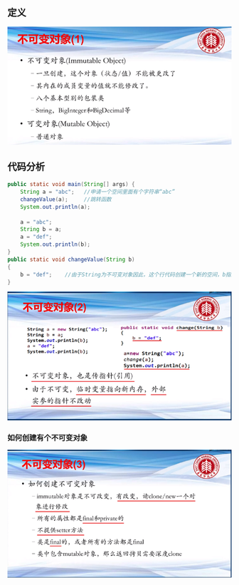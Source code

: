 ## 定义

![1551435872946](..\0.image\1551435872946.png)



## 代码分析

```java
public static void main(String[] args) {
	String a = "abc";   //申请一个空间里面有个字符串“abc”
	changeValue(a);     //跳转函数
	System.out.println(a);
	
	a = "abc";
	String b = a;
	a = "def";
	System.out.println(b);
}
public static void changeValue(String b)   
{
	b = "def";    //由于String为不可变对象因此，这个行代码创建一个新的空间，b指向
}
```

![1551436410557](..\0.image\1551436410557.png)

### **如何创建有个不可变对象**

![1551436884083](..\0.image\1551436884083.png)

